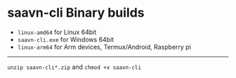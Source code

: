 # saavn-cli Binary builds

- `linux-amd64` for Linux 64bit
- `saavn-cli.exe` for Windows 64bit
- `linux-arm64` for Arm devices, Termux/Android, Raspberry pi
---
`unzip saavn-cli*.zip` and `chmod +x saavn-cli`